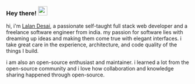 ### Hey there! <img src="https://media.giphy.com/media/hvRJCLFzcasrR4ia7z/giphy.gif" width="25px">

hi, i'm [Lalan Desai](https://abhishknads.me/), a passionate self-taught full stack web developer and a freelance software engineer from india. my passion for software lies with dreaming up ideas and making them come true with elegant interfaces. i take great care in the experience, architecture, and code quality of the things I build.

i am also an open-source enthusiast and maintainer. i learned a lot from the open-source community and i love how collaboration and knowledge sharing happened through open-source.
